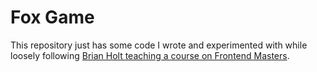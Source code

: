 # Fox Game

This repository just has some code I wrote and experimented with while loosely following [Brian Holt teaching a course on Frontend Masters](https://frontendmasters.com/courses/front-end-game/).

